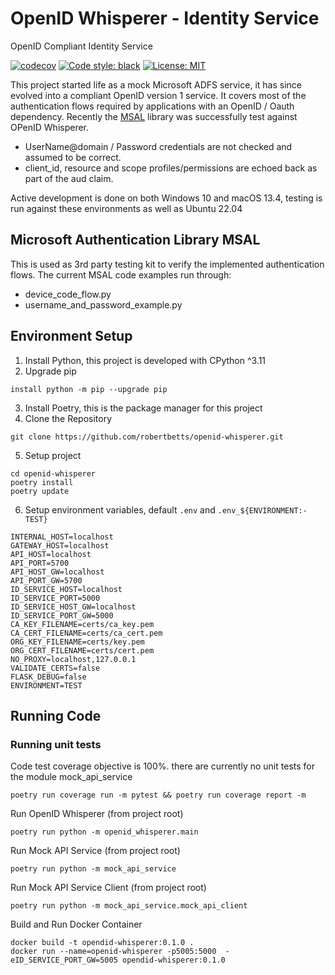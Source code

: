 # OpenID Whisperer - Identity Service
OpenID Compliant Identity Service

[![codecov](https://codecov.io/gh/robertbetts/openid-whisperer/branch/main/graph/badge.svg?token=DVSBZY794D)](https://codecov.io/gh/robertbetts/openid-whisperer)
[![Code style: black](https://img.shields.io/badge/code%20style-black-000000.svg)](https://github.com/psf/black)
[![License: MIT](https://img.shields.io/badge/License-MIT-yellow.svg)](https://opensource.org/licenses/MIT)

This project started life as a mock Microsoft ADFS service, it has since evolved into a compliant
OpenID version 1 service. It covers most of the authentication flows required by applications with
an OpenID / Oauth dependency. Recently the [MSAL](https://pypi.org/project/msal/) library was successfully
test against OPenID Whisperer.

* UserName@domain / Password credentials are not checked and assumed to be correct.
* client_id, resource and scope profiles/permissions are echoed back as part of the aud claim. 

Active development is done on both Windows 10 and macOS 13.4, testing is run against these environments 
as well as Ubuntu 22.04


## Microsoft Authentication Library MSAL
This is used as 3rd party testing kit to verify the implemented authentication flows. The 
current MSAL code examples run through:
* device_code_flow.py
* username_and_password_example.py

## Environment Setup
1. Install Python, this project is developed with CPython ^3.11
2. Upgrade pip 

```commandline
install python -m pip --upgrade pip
```
3. Install Poetry, this is the package manager for this project
4. Clone the Repository

```commandline
git clone https://github.com/robertbetts/openid-whisperer.git
```
5. Setup project

```commandline
cd openid-whisperer
poetry install
poetry update
```
6. Setup environment variables, default `.env` and `.env_${ENVIRONMENT:-TEST}`

```
INTERNAL_HOST=localhost
GATEWAY_HOST=localhost
API_HOST=localhost
API_PORT=5700
API_HOST_GW=localhost
API_PORT_GW=5700
ID_SERVICE_HOST=localhost
ID_SERVICE_PORT=5000
ID_SERVICE_HOST_GW=localhost
ID_SERVICE_PORT_GW=5000
CA_KEY_FILENAME=certs/ca_key.pem
CA_CERT_FILENAME=certs/ca_cert.pem
ORG_KEY_FILENAME=certs/key.pem
ORG_CERT_FILENAME=certs/cert.pem
NO_PROXY=localhost,127.0.0.1
VALIDATE_CERTS=false
FLASK_DEBUG=false
ENVIRONMENT=TEST
```

## Running Code
### Running unit tests
Code test coverage objective is 100%. there are currently no unit tests for the module mock_api_service
```
poetry run coverage run -m pytest && poetry run coverage report -m
```

Run OpenID Whisperer (from project root)
```
poetry run python -m openid_whisperer.main 
```

Run Mock API Service (from project root)
```
poetry run python -m mock_api_service
```

Run Mock API Service Client (from project root)
```
poetry run python -m mock_api_service.mock_api_client 
```

Build and Run Docker Container
```
docker build -t opendid-whisperer:0.1.0 .
docker run --name=openid-whisperer -p5005:5000  -eID_SERVICE_PORT_GW=5005 opendid-whisperer:0.1.0
```
